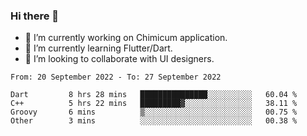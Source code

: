 ### Hi there 👋

<!--
**devcat37/devcat37** is a ✨ _special_ ✨ repository because its `README.md` (this file) appears on your GitHub profile.-->


- 🔭 I’m currently working on Chimicum application.
- 🌱 I’m currently learning Flutter/Dart.
- 👯 I’m looking to collaborate with UI designers.
<!-- - 🤔 I’m looking for help with ... -->

<!--START_SECTION:waka-->

```text
From: 20 September 2022 - To: 27 September 2022

Dart         8 hrs 28 mins   ███████████████░░░░░░░░░░   60.04 %
C++          5 hrs 22 mins   █████████▓░░░░░░░░░░░░░░░   38.11 %
Groovy       6 mins          ▒░░░░░░░░░░░░░░░░░░░░░░░░   00.75 %
Other        3 mins          ░░░░░░░░░░░░░░░░░░░░░░░░░   00.38 %
```

<!--END_SECTION:waka-->
